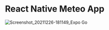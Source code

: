 # React Native Meteo App

![Screenshot_20211226-181149_Expo Go](https://user-images.githubusercontent.com/37798705/147415598-ec1c51ea-5f0e-4dd6-926b-6aeecd3e7e5f.jpg)

